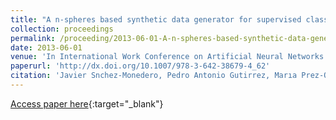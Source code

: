 ```yaml
---
title: "A n-spheres based synthetic data generator for supervised classification"
collection: proceedings
permalink: /proceeding/2013-06-01-A-n-spheres-based-synthetic-data-generator-for-supervised-classification
date: 2013-06-01
venue: 'In International Work Conference on Artificial Neural Networks (IWANN 2013)'
paperurl: 'http://dx.doi.org/10.1007/978-3-642-38679-4_62'
citation: 'Javier Snchez-Monedero, Pedro Antonio Gutirrez, Marıa Prez-Ortiz, Csar Hervs-Martınez, &quot;A n-spheres based synthetic data generator for supervised classification.&quot; In International Work Conference on Artificial Neural Networks (IWANN 2013), Lecture Notes in Computer Science, Vol. 7902, 2013, Tenerife, Spain, pp.613--621.'
---
```

[Access paper here](http://dx.doi.org/10.1007/978-3-642-38679-4_62){:target="_blank"}
